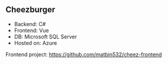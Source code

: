 ## Cheezburger
- Backend: C#
- Frontend: Vue
- DB: Microsoft SQL Server
- Hosted on: Azure

Frontend project: https://github.com/matbin532/cheez-frontend
